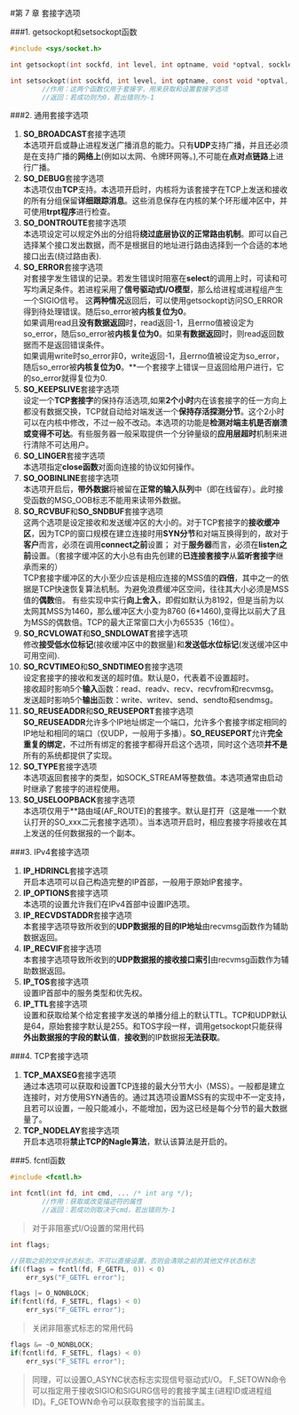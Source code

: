 #第 7 章  套接字选项


###1. getsockopt和setsockopt函数
```C
#include <sys/socket.h>

int getsockopt(int sockfd, int level, int optname, void *optval, socklen_t *optlen);

int setsockopt(int sockfd, int level, int optname, const void *optval, socklen_t optlen);
		//作用：这两个函数仅用于套接字，用来获取和设置套接字选项
		//返回：若成功则为0，若出错则为-1
```	


###2. 通用套接字选项
>
1. **SO_BROADCAST**套接字选项   
本选项开启或静止进程发送广播消息的能力。只有**UDP**支持广播，并且还必须是在支持广播的**网络上**(例如以太网、令牌环网等。),不可能在**点对点链路**上进行广播。   
2. **SO_DEBUG**套接字选项    
本选项仅由**TCP**支持。本选项开启时，内核将为该套接字在TCP上发送和接收的所有分组保留**详细跟踪消息**。这些消息保存在内核的某个环形缓冲区中，并可使用**trpt程序**进行检查。    
3. **SO_DONTROUTE**套接字选项   
本选项设定可以规定外出的分组将**绕过底层协议的正常路由机制**。即可以自己选择某个接口发出数据，而不是根据目的地址进行路由选择到一个合适的本地接口出去(绕过路由表).   
4. **SO_ERROR**套接字选项   
对套接字发生错误的记录。若发生错误时阻塞在**select**的调用上时，可读和可写均满足条件。若进程采用了**信号驱动式I/O模型**，那么给进程或进程组产生一个SIGIO信号。
这**两种情况**返回后，可以使用getsockopt访问SO_ERROR得到待处理错误。随后so_error被**内核复位为0**。  
如果调用read且**没有数据返回**时，read返回-1，且errno值被设定为so_error，随后so_error被**内核复位为0**。如果**有数据返回**时，则read返回数据而不是返回错误条件。   
如果调用write时so_error非0，write返回-1，且errno值被设定为so_error，随后so_error被**内核复位为0**。**一个套接字上错误一旦返回给用户进行，它的so_error就得复位为0.   
5. **SO_KEEPSLIVE**套接字选项   
设定一个**TCP套接字**的保持存活选项,如果**2个小时**内在该套接字的任一方向上都没有数据交换，TCP就自动给对端发送一个**保持存活探测分节**。这个2小时可以在内核中修改，不过一般不改动。本选项的功能是**检测对端主机是否崩溃或变得不可达**。有些服务器一般采取提供一个分钟量级的**应用层超时**机制来进行清除不可达用户。    
6. **SO_LINGER**套接字选项   
本选项指定**close函数**对面向连接的协议如何操作。    
7. **SO_OOBINLINE**套接字选项  
本选项开启后，**带外数据**将被留在**正常的输入队列**中（即在线留存）。此时接受函数的MSG_OOB标志不能用来读带外数据。   
8. **SO_RCVBUF**和**SO_SNDBUF**套接字选项  
这两个选项是设定接收和发送缓冲区的大小的。对于TCP套接字的**接收缓冲区**，因为TCP的窗口规模在建立连接时用**SYN分节**和对端互换得到的，故对于**客户**而言，必须在调用**connect之前**设置；
对于**服务器**而言，必须在**listen之前**设置。（套接字缓冲区的大小总有由先创建的**已连接套接字**从**监听套接字**继承而来的）    
TCP套接字缓冲区的大小至少应该是相应连接的MSS值的**四倍**，其中之一的依据是TCP快速恢复算法机制。为避免浪费缓冲区空间，往往其大小必须是MSS值的**偶数**倍。
有些实现中实行**向上舍入**，即假如默认为8192，但是当前为以太网其MSS为1460，那么缓冲区大小变为8760 (6*1460),变得比以前大了且为MSS的偶数倍。TCP的最大正常窗口大小为65535（16位）。
9. **SO_RCVLOWAT**和**SO_SNDLOWAT**套接字选项  
修改**接受低水位标记**(接收缓冲区中的数据量)和**发送低水位标记**(发送缓冲区中可用空间).     
10. **SO_RCVTIMEO**和**SO_SNDTIMEO**套接字选项  
设定套接字的接收和发送的超时值。默认是0，代表着不设置超时。      
接收超时影响5个**输入**函数：read、readv、recv、recvfrom和recvmsg。   
发送超时影响5个**输出**函数：write、writev、send、sendto和sendmsg。    
11. **SO_REUSEADDR**和**SO_REUSEPORT**套接字选项   
**SO_REUSEADDR**允许多个IP地址绑定一个端口，允许多个套接字绑定相同的IP地址和相同的端口（仅UDP，一般用于多播）。**SO_REUSEPORT**允许**完全重复的绑定**，不过所有绑定的套接字都得开启这个选项，同时这个选项**并不是**所有的系统都提供了实现。   
12. **SO_TYPE**套接字选项   
本选项返回套接字的类型，如SOCK_STREAM等整数值。本选项通常由启动时继承了套接字的进程使用。    
13. **SO_USELOOPBACK**套接字选项   
本选项仅用于**路由域(AF_ROUTE)的套接字。默认是打开（这是唯一一个默认打开的SO_xxx二元套接字选项）。当本选项开启时，相应套接字将接收在其上发送的任何数据报的一个副本。   


###3. IPv4套接字选项   
>
1. **IP_HDRINCL**套接字选项    
开启本选项可以自己构造完整的IP首部，一般用于原始IP套接字。   
2. **IP_OPTIONS**套接字选项  
本选项的设置允许我们在IPv4首部中设置IP选项。   
3. **IP_RECVDSTADDR**套接字选项   
本套接字选项导致所收到的**UDP数据报的目的IP地址**由recvmsg函数作为辅助数据返回。   
4. **IP_RECVIF**套接字选项  
本套接字选项导致所收到的**UDP数据报的接收接口索引**由recvmsg函数作为辅助数据返回。    
5. **IP_TOS**套接字选项   
设置IP首部中的服务类型和优先权。    
6. **IP_TTL**套接字选项   
设置和获取给某个给定套接字发送的单播分组上的默认TTL。TCP和UDP默认是64，原始套接字默认是255。和TOS字段一样，调用getsockopt只能获得**外出数据报的字段的默认值**，**接收到**的IP数据报**无法获取**。     


###4. TCP套接字选项  
>
1. **TCP_MAXSEG**套接字选项   
通过本选项可以获取和设置TCP连接的最大分节大小（MSS）。一般都是建立连接时，对方使用SYN通告的。通过其选项设置MSS有的实现中不一定支持，且若可以设置，一般只能减小，不能增加，因为这已经是每个分节的最大数据量了。   
2. **TCP_NODELAY**套接字选项   
开启本选项将**禁止TCP的Nagle算法**，默认该算法是开启的。   


###5. fcntl函数  
```C
#include <fcntl.h>

int fcntl(int fd, int cmd, ... /* int arg */);
		//作用：获取或改变描述符的属性
		//返回：若成功则取决于cmd，若出错则为-1
```

> 对于非阻塞式I/O设置的常用代码    

```C
int flags;

//获取之前的文件状态标志，不可以直接设置，否则会清除之前的其他文件状态标志   
if((flags = fcntl(fd, F_GETFL, 0)) < 0)
	err_sys("F_GETFL error");

flags |= O_NONBLOCK;  
if(fcntl(fd, F_SETFL, flags) < 0)
	err_sys("F_GETFL error");

```

> 关闭非阻塞式标志的常用代码   

```C
flags &= ~O_NONBLOCK;
if(fcntl(fd, F_SETFL, flags) < 0)
	err_sys("F_SETFL error");
```

> 同理，可以设置O_ASYNC状态标志实现信号驱动式I/O。 F_SETOWN命令可以指定用于接收SIGIO和SIGURG信号的套接字属主(进程ID或进程组ID)。F_GETOWN命令可以获取套接字的当前属主。   















